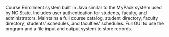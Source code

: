 Course Enrollment system built in Java similar to the MyPack system used by NC State. Includes user authentication for students, faculty, and administrators. Maintains a full course catalog, student directory, faculty directory, students' schedules, and faculties' schedules. Full GUI to use the program and a file input and output system to store records.

